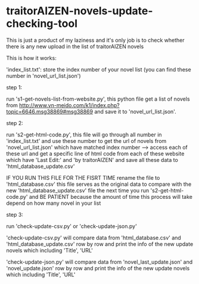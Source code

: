 # traitorAIZEN-novels-update-checking-tool
This is just a product of my laziness and it's only job is to check whether there is any new upload in the list of traitorAIZEN novels

This is how it works: 

'index_list.txt': store the index number of your novel list (you can find these number in 'novel_url_list.json')

step 1: 

run 's1-get-novels-list-from-website.py', this python file get a list of novels from http://www.vn-meido.com/k1/index.php?topic=6646.msg38869#msg38869 and save it to 'novel_url_list.json'.



step 2: 

run 's2-get-html-code.py', this file will go through all number in 'index_list.txt' and use these number to get the url of novels from 'novel_url_list.json' which have matched index number --> access each of these url and get a specific line of html code from each of these website which have 'Last Edit:' and 'by traitorAIZEN'
and save all these data to 'html_database_update.csv'

IF YOU RUN THIS FILE FOR THE FISRT TIME rename the file to 'html_database.csv' this file serves as the original data to compare with the new 'html_database_update.csv' file the next time you run 's2-get-html-code.py' and BE PATIENT because the amount of time this process will take depend on how many novel in your list 



step 3:

run 'check-update-csv.py' or 'check-update-json.py'

'check-update-csv.py' will compare data from 'html_database.csv' and  'html_database_update.csv' row by row and print the info of the new update novels which including 'Title', 'URL'

'check-update-json.py' will compare data from 'novel_last_update.json' and  'novel_update.json' row by row and print the info of the new update novels which including 'Title', 'URL'

